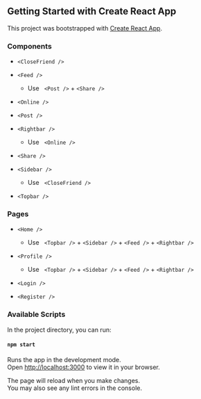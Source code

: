 ## Getting Started with Create React App

This project was bootstrapped with [Create React App](https://github.com/facebook/create-react-app).


### Components

  - `<CloseFriend />`
    
  - `<Feed />`
    - Use &nbsp; `<Post />` + `<Share />`

  - `<Online />`

  - `<Post />`
    
  - `<Rightbar />`
    - Use &nbsp; `<Online />`

  - `<Share />`

  - `<Sidebar />`
    - Use &nbsp; `<CloseFriend />`
  
  - `<Topbar />`
  
  
### Pages

  - `<Home />`
    - Use &nbsp; `<Topbar />` + `<Sidebar />` + `<Feed />` + `<Rightbar />`
    
  - `<Profile />`
    - Use &nbsp; `<Topbar />` + `<Sidebar />` + `<Feed />` + `<Rightbar />`

  - `<Login />`

  - `<Register />`


### Available Scripts

In the project directory, you can run:

#### `npm start`

Runs the app in the development mode.\
Open [http://localhost:3000](http://localhost:3000) to view it in your browser.

The page will reload when you make changes.\
You may also see any lint errors in the console.
